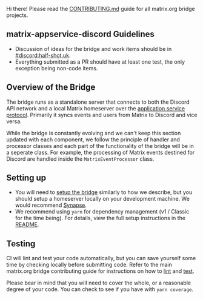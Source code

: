 Hi there! Please read the [CONTRIBUTING.md](https://github.com/matrix-org/matrix-appservice-bridge/blob/develop/CONTRIBUTING.md) guide for all matrix.org bridge
projects.

## matrix-appservice-discord Guidelines

* Discussion of ideas for the bridge and work items should be in [#discord:half-shot.uk](https://matrix.to/#/#discord:half-shot.uk).
* Everything submitted as a PR should have at least one test, the only exception being non-code items.

## Overview of the Bridge

The bridge runs as a standalone server that connects to both the Discord API
network and a local Matrix homeserver over the [application service
protocol](https://matrix.org/docs/spec/application_service/unstable.html).
Primarily it syncs events and users from Matrix to Discord and vice versa.

While the bridge is constantly evolving and we can't keep this section updated
with each component, we follow the principle of handler and processor classes
and each part of the functionality of the bridge will be in a seperate class.
For example, the processing of Matrix events destined for Discord are handled
inside the `MatrixEventProcessor` class.

## Setting up

* You will need to [setup the bridge](https://github.com/Half-Shot/matrix-appservice-discord/tree/develop#setup-the-bridge) similarly to how we describe,
  but you should setup a homeserver locally on your development machine. We would recommend [Synapse](https://github.com/matrix-org/synapse).
* We recommend using `yarn` for dependency management (v1 / Classic for the time being).
  For details, view the full setup instructions in the [README](README.md#set-up-the-bridge).

## Testing

CI will lint and test your code automatically,
but you can save yourself some time by checking locally before submitting code.
Refer to the main matrix.org bridge contributing guide for instructions on how to
[lint](https://github.com/matrix-org/matrix-appservice-bridge/blob/develop/CONTRIBUTING.md#%EF%B8%8F-code-style) and
[test](https://github.com/matrix-org/matrix-appservice-bridge/blob/develop/CONTRIBUTING.md#-tests--ci).

Please bear in mind that you will need to cover the whole, or a reasonable
degree of your code. You can check to see if you have with `yarn coverage`.
